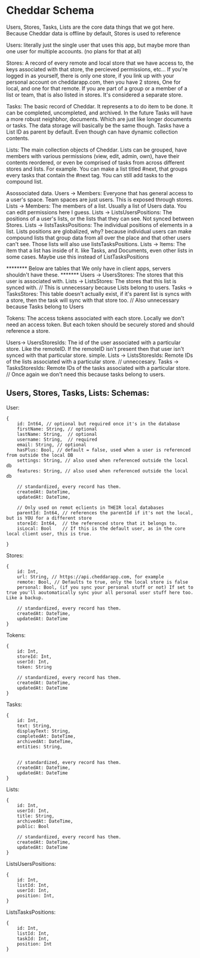 #  Cheddar Schema

Users, Stores, Tasks, Lists are the core data things that we got here. Because Cheddar data is offline by default, Stores is used to reference 

Users: literally just the single user that uses this app, but maybe more than one user for multiple accounts. (no plans for that at all)

Stores: A record of every remote and local store that we have access to, the keys associated with that store, the percieved permissions, etc... If you're logged in as yourself, there is only one store, if you link up with your personal account on cheddarapp.com, then you have 2 stores, One for local, and one for that remote. If you are part of a group or a member of a list or team, that is also listed in stores. It's considered a separate store.

Tasks: The basic record of Cheddar. It represents a to do item to be done. It can be completed, uncompleted, and archived. In the future Tasks will have a more robust neighbhor, documents. Which are just like longer documents or tasks. The data storage will basically be the same though. Tasks have a List ID as parent by default. Even though can have dynamic collection contents.

Lists: The main collection objects of Cheddar. Lists can be grouped, have members with various permissions (view, edit, admin, own), have their contents reordered, or even be comprised of tasks from across different stores and lists. For example. You can make a list titled #next, that groups every tasks that contain the #next tag. You can still add tasks to the compound list.

Asossociated data.
Users -> Members: Everyone that has general access to a user's space. Team spaces are just users. This is exposed through stores.
Lists -> Members: The members of a list. Usually a list of Users data. You can edit permissions here I guess.
Lists -> ListsUsersPositions: The positions of a user's lists, or the lists that they can see. Not synced between Stores.
Lists -> listsTasksPositions: The individual positions of elements in a list. Lists positions are globalized, why? because individual users can make compound lists that group data from all over the place and that other users can't see. Those lists will also use listsTasksPositions.
Lists -> Items: The item that a list has inside of it. like Tasks, and Documents, even other lists in some cases. Maybe use this instead of ListTasksPositions

******** Below are tables that We only have in client apps, servers shouldn't have these. *******
Users -> UsersStores: The stores that this user is associated with. 
Lists -> ListsStores:  The stores that this list is synced with. // This is unnecessary because Lists belong to users.
Tasks -> TasksStores: This table doesn't actually exist, if it's parent list is syncs with a store, then the task will sync with that store too. // Also unnecessary because Tasks belong to Users

Tokens: The access tokens associated with each store. Locally we don't need an access token. But each token should be securely stored and should reference a store. 

Users-> UsersStoresIds: The id of the user associated with a particular store. Like the remoteID. If the remoteID isn't present then that user isn't synced with that particular store. simple.
Lists -> ListsStoresIds: Remote IDs of the lists associated with a particular store. // unneccesary.
Tasks -> TasksStoresIds: Remote IDs of the tasks associated with a particular store. // Once again we don't need this because tasks belong to users.


## Users, Stores, Tasks, Lists: Schemas: 

User:
```
{
    id: Int64, // optional but required once it's in the database
    firstName: String, // optional
    lastName: String,  // optional
    username: String,  // required
    email: String, // optional
    hasPlus: Bool, // default = false, used when a user is referenced from outside the local DB
    settings: String, // also used when referenced outside the local db
    features: String, // also used when referenced outside the local db
    
    // standardized, every record has them.
    createdAt: DateTime,
    updatedAt: DateTime,
    
    // Only used on remot eclients in THEIR local databases
    parentId: Int64, // references the parentId if it's not the local, but is YOU for a different store
    storeId: Int64,  // the referenced store that it belongs to. 
    isLocal: Bool    // If this is the default user, as in the core local client user, this is true.
    
}
```

Stores:
```
{
    id: Int, 
    url: String, // https://api.cheddarapp.com, for example
    remote: Bool, // Defaults to true, only the local store is false
    personal: Bool, (if you sync your personal stuff or not) If set to true you'll aoutomatically sync your all personal user stuff here too. Like a backup. 
    
    // standardized, every record has them.
    createdAt: DateTime,
    updatedAt: DateTime
}
```

Tokens:
```
{
    id: Int,
    storeId: Int,
    userId: Int,
    token: String
    
    // standardized, every record has them.
    createdAt: DateTime,
    updatedAt: DateTime
}
```

Tasks:
```
{
    id: Int,
    text: String,
    displayText: String,
    completedAt: DateTime,
    archivedAt: DateTime,
    entities: String,
    
    
    // standardized, every record has them.
    createdAt: DateTime,
    updatedAt: DateTime
}
```

Lists:
```
{
    id: Int,
    userId: Int,
    title: String,
    archivedAt: DateTime,
    public: Bool

    // standardized, every record has them.
    createdAt: DateTime,
    updatedAt: DateTime
}
```

ListsUsersPositions:
```
{
    id: Int,
    listId: Int,
    userId: Int,
    position: Int,
}
```

ListsTasksPositions:
```
{
    id: Int,
    listId: Int,
    taskId: Int,
    position: Int
}
```


